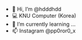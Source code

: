 - 👋 Hi, I’m @hdddhdd
- 💻 KNU Computer (Korea)
- 🌱 I’m currently learning ...
- 📫 Instagram @pp0ror0_x

<!---
hdddhdd/hdddhdd is a ✨ special ✨ repository because its `README.md` (this file) appears on your GitHub profile.
You can click the Preview link to take a look at your changes.
--->
